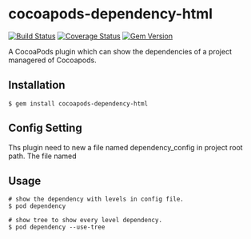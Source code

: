 # cocoapods-dependency-html

[![Build Status](https://travis-ci.org/sfmdev/cocoapods-dependency-html.svg?branch=master)](https://travis-ci.org/sfmdev/cocoapods-dependency-html)
[![Coverage Status](https://coveralls.io/repos/github/sfmdev/cocoapods-dependency-html/badge.svg?branch=master)](https://coveralls.io/github/sfmdev/cocoapods-dependency-html?branch=master)
[![Gem Version](https://badge.fury.io/rb/cocoapods-dependency-html.svg)](https://badge.fury.io/rb/cocoapods-dependency-html)


A CocoaPods plugin which can show the dependencies of a project managered of Cocoapods.

## Installation

    $ gem install cocoapods-dependency-html
## Config Setting
Ths plugin need to new a file named dependency_config in project root  path.
The file named 

## Usage
```shell
# show the dependency with levels in config file.
$ pod dependency

# show tree to show every level dependency.
$ pod dependency --use-tree
```
